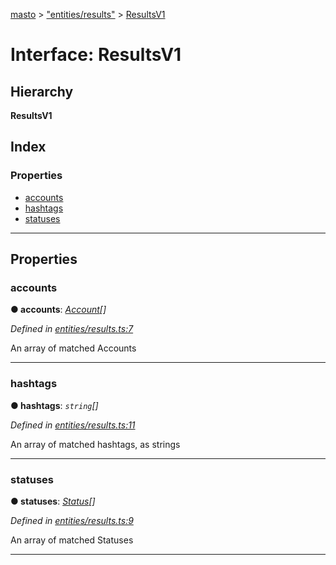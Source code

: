 [masto](../README.md) > ["entities/results"](../modules/_entities_results_.md) > [ResultsV1](../interfaces/_entities_results_.resultsv1.md)

# Interface: ResultsV1

## Hierarchy

**ResultsV1**

## Index

### Properties

* [accounts](_entities_results_.resultsv1.md#accounts)
* [hashtags](_entities_results_.resultsv1.md#hashtags)
* [statuses](_entities_results_.resultsv1.md#statuses)

---

## Properties

<a id="accounts"></a>

###  accounts

**● accounts**: *[Account](_entities_account_.account.md)[]*

*Defined in [entities/results.ts:7](https://github.com/neet/masto.js/blob/c1501e9/src/entities/results.ts#L7)*

An array of matched Accounts

___
<a id="hashtags"></a>

###  hashtags

**● hashtags**: *`string`[]*

*Defined in [entities/results.ts:11](https://github.com/neet/masto.js/blob/c1501e9/src/entities/results.ts#L11)*

An array of matched hashtags, as strings

___
<a id="statuses"></a>

###  statuses

**● statuses**: *[Status](_entities_status_.status.md)[]*

*Defined in [entities/results.ts:9](https://github.com/neet/masto.js/blob/c1501e9/src/entities/results.ts#L9)*

An array of matched Statuses

___

